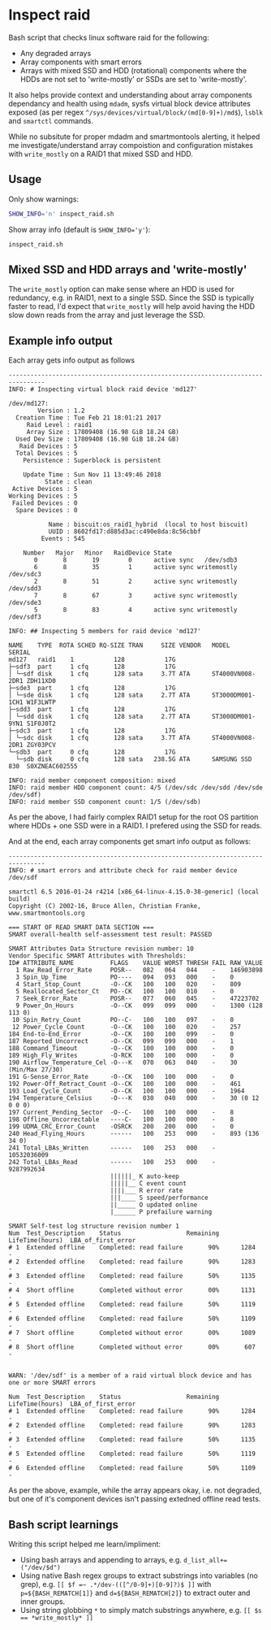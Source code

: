 # Inspect raid

Bash script that checks linux software raid for the following:

- Any degraded arrays
- Array components with smart errors
- Arrays with mixed SSD and HDD (rotational) components where the HDDs are not set to 'write-mostly' or SSDs are set to 'write-mostly'.

It also helps provide context and understanding about array components dependancy and health using `mdadm`, sysfs virtual block device attributes exposed (as per regex `^/sys/devices/virtual/block/(md[0-9]+)/md$`), `lsblk` and `smartctl` commands.

While no subsitute for proper mdadm and smartmontools alerting, it helped me investigate/understand array compoistion and configuration mistakes with `write_mostly` on a RAID1 that mixed SSD and HDD.

## Usage

Only show warnings:

```bash
SHOW_INFO='n' inspect_raid.sh
```

Show array info (default is `SHOW_INFO='y'`):

```bash
inspect_raid.sh
```

## Mixed SSD and HDD arrays and 'write-mostly'

The `write_mostly` option can make sense where an HDD is used for redundancy, e.g. in RAID1, next to a single SSD. Since the SSD is typically faster to read, I'd expect that `write_mostly` will help avoid having the HDD slow down reads from the array and just leverage the SSD.

## Example info output

Each array gets info output as follows

```text
--------------------------------------------------------------------------------
INFO: # Inspecting virtual block raid device 'md127'

/dev/md127:
        Version : 1.2
  Creation Time : Tue Feb 21 18:01:21 2017
     Raid Level : raid1
     Array Size : 17809408 (16.98 GiB 18.24 GB)
  Used Dev Size : 17809408 (16.98 GiB 18.24 GB)
   Raid Devices : 5
  Total Devices : 5
    Persistence : Superblock is persistent

    Update Time : Sun Nov 11 13:49:46 2018
          State : clean 
 Active Devices : 5
Working Devices : 5
 Failed Devices : 0
  Spare Devices : 0

           Name : biscuit:os_raid1_hybrid  (local to host biscuit)
           UUID : 8602fd17:d885d3ac:c490e8da:8c56cbbf
         Events : 545

    Number   Major   Minor   RaidDevice State
       0       8       19        0      active sync   /dev/sdb3
       6       8       35        1      active sync writemostly   /dev/sdc3
       2       8       51        2      active sync writemostly   /dev/sdd3
       7       8       67        3      active sync writemostly   /dev/sde3
       5       8       83        4      active sync writemostly   /dev/sdf3

INFO: ## Inspecting 5 members for raid device 'md127'

NAME    TYPE  ROTA SCHED RQ-SIZE TRAN     SIZE VENDOR   MODEL            SERIAL
md127   raid1    1           128           17G                           
├─sdf3  part     1 cfq       128           17G                           
│ └─sdf disk     1 cfq       128 sata     3.7T ATA      ST4000VN008-2DR1 ZDH11XD0
├─sde3  part     1 cfq       128           17G                           
│ └─sde disk     1 cfq       128 sata     2.7T ATA      ST3000DM001-1CH1 W1F3LWTP
├─sdd3  part     1 cfq       128           17G                           
│ └─sdd disk     1 cfq       128 sata     2.7T ATA      ST3000DM001-9YN1 S1F0J0T2
├─sdc3  part     1 cfq       128           17G                           
│ └─sdc disk     1 cfq       128 sata     3.7T ATA      ST4000VN008-2DR1 ZGY03PCV
└─sdb3  part     0 cfq       128           17G                           
  └─sdb disk     0 cfq       128 sata   238.5G ATA      SAMSUNG SSD 830  S0XZNEAC602555

INFO: raid member component composition: mixed
INFO: raid member HDD component count: 4/5 (/dev/sdc /dev/sdd /dev/sde /dev/sdf)
INFO: raid member SSD component count: 1/5 (/dev/sdb)
```

As per the above, I had fairly complex RAID1 setup for the root OS partition where HDDs + one SSD were in a RAID1. I prefered using the SSD for reads.

And at the end, each array components get smart info output as follows:

```text
--------------------------------------------------------------------------------
INFO: # smart errors and attribute check for raid member device /dev/sdf

smartctl 6.5 2016-01-24 r4214 [x86_64-linux-4.15.0-38-generic] (local build)
Copyright (C) 2002-16, Bruce Allen, Christian Franke, www.smartmontools.org

=== START OF READ SMART DATA SECTION ===
SMART overall-health self-assessment test result: PASSED

SMART Attributes Data Structure revision number: 10
Vendor Specific SMART Attributes with Thresholds:
ID# ATTRIBUTE_NAME          FLAGS    VALUE WORST THRESH FAIL RAW_VALUE
  1 Raw_Read_Error_Rate     POSR--   082   064   044    -    146903898
  3 Spin_Up_Time            PO----   094   093   000    -    0
  4 Start_Stop_Count        -O--CK   100   100   020    -    809
  5 Reallocated_Sector_Ct   PO--CK   100   100   010    -    0
  7 Seek_Error_Rate         POSR--   077   060   045    -    47223702
  9 Power_On_Hours          -O--CK   099   099   000    -    1300 (128 113 0)
 10 Spin_Retry_Count        PO--C-   100   100   097    -    0
 12 Power_Cycle_Count       -O--CK   100   100   020    -    257
184 End-to-End_Error        -O--CK   100   100   099    -    0
187 Reported_Uncorrect      -O--CK   099   099   000    -    1
188 Command_Timeout         -O--CK   100   100   000    -    0
189 High_Fly_Writes         -O-RCK   100   100   000    -    0
190 Airflow_Temperature_Cel -O---K   070   063   040    -    30 (Min/Max 27/30)
191 G-Sense_Error_Rate      -O--CK   100   100   000    -    0
192 Power-Off_Retract_Count -O--CK   100   100   000    -    461
193 Load_Cycle_Count        -O--CK   100   100   000    -    1964
194 Temperature_Celsius     -O---K   030   040   000    -    30 (0 12 0 0 0)
197 Current_Pending_Sector  -O--C-   100   100   000    -    8
198 Offline_Uncorrectable   ----C-   100   100   000    -    8
199 UDMA_CRC_Error_Count    -OSRCK   200   200   000    -    0
240 Head_Flying_Hours       ------   100   253   000    -    893 (136 34 0)
241 Total_LBAs_Written      ------   100   253   000    -    10532036009
242 Total_LBAs_Read         ------   100   253   000    -    9287992634
                            ||||||_ K auto-keep
                            |||||__ C event count
                            ||||___ R error rate
                            |||____ S speed/performance
                            ||_____ O updated online
                            |______ P prefailure warning

SMART Self-test log structure revision number 1
Num  Test_Description    Status                  Remaining  LifeTime(hours)  LBA_of_first_error
# 1  Extended offline    Completed: read failure       90%      1284         -
# 2  Extended offline    Completed: read failure       90%      1283         -
# 3  Extended offline    Completed: read failure       50%      1135         -
# 4  Short offline       Completed without error       00%      1131         -
# 5  Extended offline    Completed: read failure       50%      1119         -
# 6  Extended offline    Completed: read failure       50%      1109         -
# 7  Short offline       Completed without error       00%      1089         -
# 8  Short offline       Completed without error       00%       607         -


WARN: '/dev/sdf' is a member of a raid virtual block device and has one or more SMART errors

Num  Test_Description    Status                  Remaining  LifeTime(hours)  LBA_of_first_error
# 1  Extended offline    Completed: read failure       90%      1284         -
# 2  Extended offline    Completed: read failure       90%      1283         -
# 3  Extended offline    Completed: read failure       50%      1135         -
# 5  Extended offline    Completed: read failure       50%      1119         -
# 6  Extended offline    Completed: read failure       50%      1109         -
```

As per the above, example, while the array appears okay, i.e. not degraded, but one of it's component devices isn't passing extedned offline read tests.

## Bash script learnings

Writing this script helped me learn/impliment:

- Using bash arrays and appending to arrays, e.g. `d_list_all+=("/dev/$d")`
- Using native Bash regex groups to extract substrings into variables (no grep), e.g. `[[ $f =~ .*/dev-(([^/0-9]+)[0-9]?)$ ]]` with `p=${BASH_REMATCH[1]}` and `d=${BASH_REMATCH[2]}` to extract outer and inner groups.
- Using string globbing `*` to simply match substrings anywhere, e.g. `[[ $s == *write_mostly* ]]`
